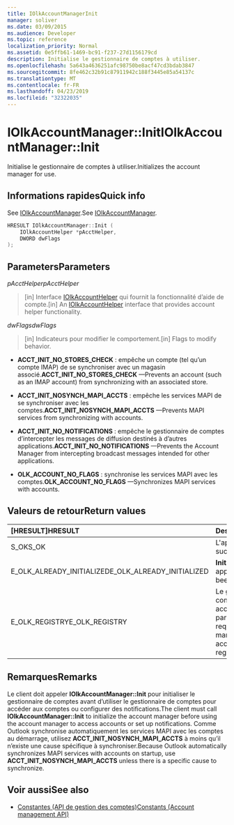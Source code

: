 ```yaml
---
title: IOlkAccountManagerInit
manager: soliver
ms.date: 03/09/2015
ms.audience: Developer
ms.topic: reference
localization_priority: Normal
ms.assetid: 0e5ffb61-1469-bc91-f237-27d1156179cd
description: Initialise le gestionnaire de comptes à utiliser.
ms.openlocfilehash: 5a643a4636251afc98750be8acf47cd3bdab3847
ms.sourcegitcommit: 8fe462c32b91c87911942c188f3445e85a54137c
ms.translationtype: MT
ms.contentlocale: fr-FR
ms.lasthandoff: 04/23/2019
ms.locfileid: "32322035"
---
```

# <a name="iolkaccountmanagerinit"></a><span data-ttu-id="8e70e-103">IOlkAccountManager::Init</span><span class="sxs-lookup"><span data-stu-id="8e70e-103">IOlkAccountManager::Init</span></span>

<span data-ttu-id="8e70e-104">Initialise le gestionnaire de comptes à utiliser.</span><span class="sxs-lookup"><span data-stu-id="8e70e-104">Initializes the account manager for use.</span></span>
  
## <a name="quick-info"></a><span data-ttu-id="8e70e-105">Informations rapides</span><span class="sxs-lookup"><span data-stu-id="8e70e-105">Quick info</span></span>

<span data-ttu-id="8e70e-106">See [IOlkAccountManager](iolkaccountmanager.md).</span><span class="sxs-lookup"><span data-stu-id="8e70e-106">See [IOlkAccountManager](iolkaccountmanager.md).</span></span>
  
```cpp
HRESULT IOlkAccountManager::Init (  
    IOlkAccountHelper *pAcctHelper, 
    DWORD dwFlags 
);

```

## <a name="parameters"></a><span data-ttu-id="8e70e-107">Parameters</span><span class="sxs-lookup"><span data-stu-id="8e70e-107">Parameters</span></span>

<span data-ttu-id="8e70e-108">_pAcctHelper_</span><span class="sxs-lookup"><span data-stu-id="8e70e-108">_pAcctHelper_</span></span>
  
> <span data-ttu-id="8e70e-109">[in] Interface [IOlkAccountHelper](iolkaccounthelper.md) qui fournit la fonctionnalité d’aide de compte.</span><span class="sxs-lookup"><span data-stu-id="8e70e-109">[in] An [IOlkAccountHelper](iolkaccounthelper.md) interface that provides account helper functionality.</span></span> 
    
<span data-ttu-id="8e70e-110">_dwFlags_</span><span class="sxs-lookup"><span data-stu-id="8e70e-110">_dwFlags_</span></span>
  
> <span data-ttu-id="8e70e-111">[in] Indicateurs pour modifier le comportement.</span><span class="sxs-lookup"><span data-stu-id="8e70e-111">[in] Flags to modify behavior.</span></span>
    
   - <span data-ttu-id="8e70e-112">**ACCT_INIT_NO_STORES_CHECK** : empêche un compte (tel qu’un compte IMAP) de se synchroniser avec un magasin associé.</span><span class="sxs-lookup"><span data-stu-id="8e70e-112">**ACCT_INIT_NO_STORES_CHECK** —Prevents an account (such as an IMAP account) from synchronizing with an associated store.</span></span> 
    
   - <span data-ttu-id="8e70e-113">**ACCT_INIT_NOSYNCH_MAPI_ACCTS** : empêche les services MAPI de se synchroniser avec les comptes.</span><span class="sxs-lookup"><span data-stu-id="8e70e-113">**ACCT_INIT_NOSYNCH_MAPI_ACCTS** —Prevents MAPI services from synchronizing with accounts.</span></span> 
   
   - <span data-ttu-id="8e70e-114">**ACCT_INIT_NO_NOTIFICATIONS** : empêche le gestionnaire de comptes d’intercepter les messages de diffusion destinés à d’autres applications.</span><span class="sxs-lookup"><span data-stu-id="8e70e-114">**ACCT_INIT_NO_NOTIFICATIONS** —Prevents the Account Manager from intercepting broadcast messages intended for other applications.</span></span> 
   
   - <span data-ttu-id="8e70e-115">**OLK_ACCOUNT_NO_FLAGS** : synchronise les services MAPI avec les comptes.</span><span class="sxs-lookup"><span data-stu-id="8e70e-115">**OLK_ACCOUNT_NO_FLAGS** —Synchronizes MAPI services with accounts.</span></span> 
    
## <a name="return-values"></a><span data-ttu-id="8e70e-116">Valeurs de retour</span><span class="sxs-lookup"><span data-stu-id="8e70e-116">Return values</span></span>

|<span data-ttu-id="8e70e-117">**[HRESULT]**</span><span class="sxs-lookup"><span data-stu-id="8e70e-117">**HRESULT**</span></span>|<span data-ttu-id="8e70e-118">**Description**</span><span class="sxs-lookup"><span data-stu-id="8e70e-118">**Description**</span></span>|
|:-----|:-----|
|<span data-ttu-id="8e70e-119">S_OK</span><span class="sxs-lookup"><span data-stu-id="8e70e-119">S_OK</span></span>  <br/> |<span data-ttu-id="8e70e-120">L'appel a réussi.</span><span class="sxs-lookup"><span data-stu-id="8e70e-120">The call succeeded.</span></span>  <br/> |
|<span data-ttu-id="8e70e-121">E_OLK_ALREADY_INITIALIZED</span><span class="sxs-lookup"><span data-stu-id="8e70e-121">E_OLK_ALREADY_INITIALIZED</span></span>  <br/> |<span data-ttu-id="8e70e-122">**Init** a déjà été appelé.</span><span class="sxs-lookup"><span data-stu-id="8e70e-122">**Init** has already been called.</span></span>  <br/> |
|<span data-ttu-id="8e70e-123">E_OLK_REGISTRY</span><span class="sxs-lookup"><span data-stu-id="8e70e-123">E_OLK_REGISTRY</span></span>  <br/> |<span data-ttu-id="8e70e-124">Le gestionnaire de comptes n’a pas pu accéder aux paramètres de Registre requis.</span><span class="sxs-lookup"><span data-stu-id="8e70e-124">The account manager could not access the required registry settings.</span></span>  <br/> |
   
## <a name="remarks"></a><span data-ttu-id="8e70e-125">Remarques</span><span class="sxs-lookup"><span data-stu-id="8e70e-125">Remarks</span></span>

<span data-ttu-id="8e70e-126">Le client doit appeler **IOlkAccountManager::Init** pour initialiser le gestionnaire de comptes avant d’utiliser le gestionnaire de comptes pour accéder aux comptes ou configurer des notifications.</span><span class="sxs-lookup"><span data-stu-id="8e70e-126">The client must call **IOlkAccountManager::Init** to initialize the account manager before using the account manager to access accounts or set up notifications.</span></span> <span data-ttu-id="8e70e-127">Comme Outlook synchronise automatiquement les services MAPI avec les comptes au démarrage, utilisez **ACCT_INIT_NOSYNCH_MAPI_ACCTS** à moins qu’il n’existe une cause spécifique à synchroniser.</span><span class="sxs-lookup"><span data-stu-id="8e70e-127">Because Outlook automatically synchronizes MAPI services with accounts on startup, use **ACCT_INIT_NOSYNCH_MAPI_ACCTS** unless there is a specific cause to synchronize.</span></span> 
  
## <a name="see-also"></a><span data-ttu-id="8e70e-128">Voir aussi</span><span class="sxs-lookup"><span data-stu-id="8e70e-128">See also</span></span>

- [<span data-ttu-id="8e70e-129">Constantes (API de gestion des comptes)</span><span class="sxs-lookup"><span data-stu-id="8e70e-129">Constants (Account management API)</span></span>](constants-account-management-api.md)

